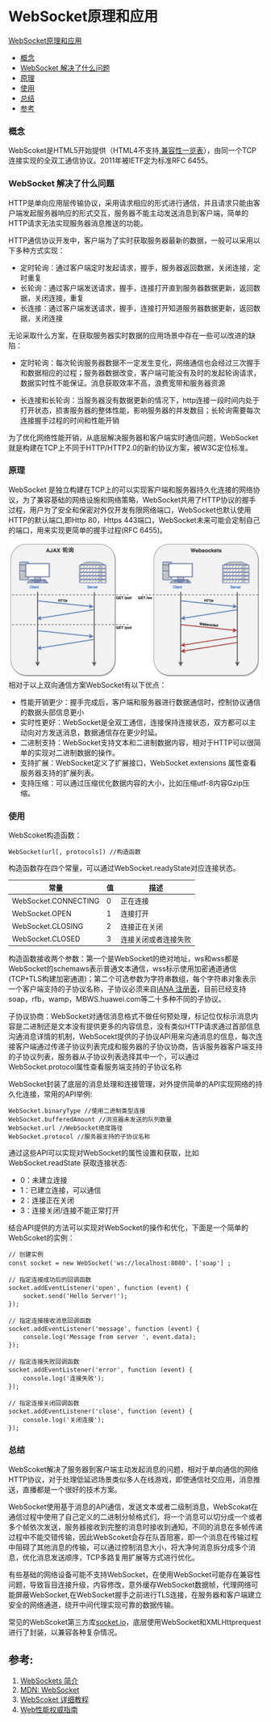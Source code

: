 # WebSocket原理和应用
[WebSocket原理和应用](#websocket原理和应用)
- [概念](#概念)  
- [WebSocket 解决了什么问题](#websocket-解决了什么问题)   
- [原理](#websocket-原理)       
- [使用](#使用)    
- [总结](#总结)  
- [参考](#参考)

### 概念

WebScoket是HTML5开始提供（HTML4不支持,[兼容性一览表](https://developer.mozilla.org/zh-CN/docs/Web/API/WebSocket#%E6%B5%8F%E8%A7%88%E5%99%A8%E5%85%BC%E5%AE%B9%E6%80%A7)），由同一个TCP连接实现的全双工通信协议。2011年被IETF定为标准RFC 6455。

### WebSocket 解决了什么问题

HTTP是单向应用层传输协议，采用请求相应的形式进行通信，并且请求只能由客户端发起服务器响应的形式交互，服务器不能主动发送消息到客户端，简单的HTTP请求无法实现服务器消息推送的功能。

HTTP通信协议开发中，客户端为了实时获取服务器最新的数据，一般可以采用以下多种方式实现：

+ 定时轮询：通过客户端定时发起请求，握手，服务器返回数据，关闭连接，定时重复
+ 长轮询：通过客户端发送请求，握手，连接打开直到服务器数据更新，返回数据，关闭连接，重复
+ 长连接：通过客户端发送请求，握手，连接打开知道服务器数据更新，返回数据，关闭连接

无论采取什么方案，在获取服务器实时数据的应用场景中存在一些可以改进的缺陷：

+ 定时轮询：每次轮询服务器数据不一定发生变化，网络通信也会经过三次握手和数据相应的过程；服务器数据改变，客户端可能没有及时的发起轮询请求，数据实时性不能保证。消息获取效率不高，浪费宽带和服务器资源

+ 长连接和长轮询：当服务器没有数据更新的情况下，http连接一段时间内处于打开状态，损害服务器的整体性能，影响服务器的并发数目；长轮询需要每次连接握手过程的时间和性能开销

为了优化网络性能开销，从底层解决服务器和客户端实时通信问题，WebSocket就是构建在TCP上不同于HTTP/HTTP2.0的新的协议方案，被W3C定位标准。

### 原理

WebSocket 是独立构建在TCP上的可以实现客户端和服务器持久化连接的网络协议，为了兼容基础的网络设施和网络策略，WebSocket共用了HTTP协议的握手过程，用户为了安全和保密对外仅开发有限网络端口，WebSocket也默认使用HTTP的默认端口,即Http 80，Https 443端口，WebSocket未来可能会定制自己的端口，用来实现更简单的握手过程(RFC 6455)。

![WebScoket和Ajax轮询](https://github.com/bojue/Blogs/blob/master/assets/websocket.png)
相对于以上双向通信方案WebSocket有以下优点：

+ 性能开销更少：握手完成后，客户端和服务器进行数据通信时，控制协议通信的数据头部信息更小
+ 实时性更好：WebSocket是全双工通信，连接保持连接状态，双方都可以主动向对方发送消息，数据通信存在更少时延。
+ 二进制支持：WebSocket支持文本和二进制数据内容，相对于HTTP可以很简单的实现对二进制数据的操作。
+ 支持扩展：WebSocket定义了扩展接口，WebSocket.extensions 属性查看服务器支持的扩展列表。
+ 支持压缩：可以通过压缩优化数据内容的大小，比如压缩utf-8内容Gzip压缩。

### 使用
WebScoket构造函数：

    WebSocket(url[, protocols]) //构造函数

构造函数存在四个常量，可以通过WebSocket.readyState对应连接状态。

| 常量 | 值 | 描述|
|-----|-----|-----|
| WebSocket.CONNECTING | 0 | 正在连接 |
| WebSocket.OPEN | 1 | 连接打开 |
| WebSocket.CLOSING | 2 | 连接正在关闭 |
| WebSocket.CLOSED | 3 | 连接关闭或者连接失败 |

构造函数接收两个参数：第一个是WebSocket的绝对地址，ws和wss都是WebSocket的schemaws表示普通文本通信，wss标示使用加密通道通信(TCP+TLS构建加密通道)；第二个可选参数为字符串数组，每个字符串对象表示一个客户端支持的子协议名称，子协议必须来自[IANA 注册表](https://www.iana.org/assignments/websocket/websocket.xml)，目前已经支持soap，rfb，wamp，MBWS.huawei.com等二十多种不同的子协议。

子协议协商：WebSocket对通信消息格式不做任何预处理，标记位仅标示消息内容是二进制还是文本没有提供更多的内容信息，没有类似HTTP请求通过首部信息沟通消息详情的机制，WebSocekt提供的子协议API用来沟通消息的信息，每次连接客户端通过传递子协议列表完成和服务器的子协议协商，告诉服务器客户端支持的子协议列表，服务器从子协议列表选择其中一个，可以通过WebSocket.protocol属性查看服务端支持的子协议名称

WebSocket封装了底层的消息处理和连接管理，对外提供简单的API实现网络的持久化连接，常用的API举例:

    WebSocket.binaryType //使用二进制类型连接
    WebSocket.bufferedAmount //浏览器未发送的队列数量
    WebSocket.url //WebSocket绝度路径
    WebSocket.protocol //服务器支持的子协议名称

通过这些API可以实现对WebSocket的属性设置和获取，比如  WebSocket.readState 获取连接状态:

+ 0：未建立连接
+ 1：已建立连接，可以通信
+ 2：连接正在关闭
+ 3：连接关闭/连接不能正常打开

结合API提供的方法可以实现对WebSocket的操作和优化，下面是一个简单的WebScoket的实例：

    // 创建实例
    const socket = new WebSocket('ws://localhost:8080'，['soap'] ;

    // 指定连接成功后的回调函数
    socket.addEventListener('open', function (event) {
        socket.send('Hello Server!');
    });

    // 指定连接接收消息回调函数
    socket.addEventListener('message', function (event) {
        console.log('Message from server ', event.data);
    });

    // 指定连接失败回调函数
    socket.addEventListener('error', function (event) {
        console.log('连接失败');
    });

    // 指定连接关闭回调函数
    socket.addEventListener('close', function (event) {
        console.log('关闭连接');
    });

### 总结

WebScoket解决了服务器到客户端主动发起消息的问题，相对于单向通信的网络HTTP协议，对于处理低延迟场景类似多人在线游戏，即使通信社交应用，消息推送，直播都是一个很好的技术方案。

WebSocket使用基于消息的API通信，发送文本或者二级制消息，WebScokat在通信过程中使用了自己定义的二进制分帧格式们，将一个消息可以切分成一个或者多个帧依次发送，服务器接收到完整的消息时接收到通知，不同的消息在多帧传递过程中不能交错传输，因此WebScoket会存在队首阻塞，即一个消息在传输过程中阻碍了其他消息的传输，可以通过控制消息大小，将大净何消息拆分成多个消息，优化消息发送顺序，TCP多路复用扩展等方式进行优化。

有些基础的网络设备可能不支持WebSocket，在使用WebSocket可能存在兼容性问题，导致盲目连接升级，内容修改，意外缓存WebSocket数据帧，代理网络可能屏蔽WebSocket,在WebSocket握手之前进行TLS连接，在服务器和客户端建立安全的网络通道，绕开中间代理实现可靠的数据传输。

常见的WebScoket第三方库[socket.io](https://socket.io/)，底层使用WebSocket和XMLHttprequest进行了封装，以兼容各种复杂情况。

## 参考:
1. [WebSockets 简介](https://www.html5rocks.com/zh/tutorials/websockets/basics/#toc-introduction-lowlatency)
2. [MDN: WebSocket](https://developer.mozilla.org/zh-CN/docs/Web/API/WebSocket)
3. [WebScoket 详细教程](https://www.cnblogs.com/jingmoxukong/p/7755643.html)
4. [Web性能权威指南](https://book.douban.com/subject/25856314/)